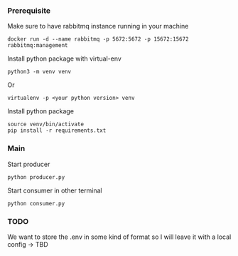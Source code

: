 ### Prerequisite

Make sure to have rabbitmq instance running in your machine

```
docker run -d --name rabbitmq -p 5672:5672 -p 15672:15672 rabbitmq:management
```

Install python package with virtual-env

```
python3 -m venv venv 
```

Or
```
virtualenv -p <your python version> venv
```

Install python package
```
source venv/bin/activate
pip install -r requirements.txt
```

### Main

Start producer

```
python producer.py
```

Start consumer in other terminal

```
python consumer.py
```

### TODO

We want to store the .env in some kind of format so I will leave it with a local config -> TBD